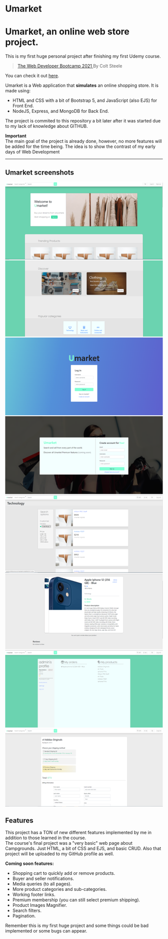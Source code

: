 # Umarket
<h1>Umarket, an online web store project.</h1>

This is my first huge personal project after finishing my first Udemy course.
> <a href="https://www.udemy.com/course/the-web-developer-bootcamp/"> The Web Developer Bootcamp 2021 </a> By Colt Steele

You can check it out [here](https://umarket-five.vercel.app).

Umarket is a Web application that **simulates** an online shopping store.
It is made using:
- HTML and CSS with a bit of Bootstrap 5, and JavaScript (also EJS) for Front End.
- NodeJS, Express, and MongoDB for Back End.

The project is commited to this repository a bit later after it was started due to my lack of knowledge about GITHUB.

<b>Important</b>
<br>
The main goal of the project is already done, however, no more features will be added for the time being. The idea is to show the contrast of my early days of Web Development 

<hr>
<h2>Umarket screenshots</h2>
<img src="https://github.com/NimajF/Umarket/blob/main/screenshots/Homepage.PNG?raw=true">
<img src="https://github.com/NimajF/Umarket/blob/main/screenshots/Homepage2.PNG?raw=true">
<img src="https://github.com/NimajF/Umarket/blob/main/screenshots/Login.PNG?raw=true">
<img src="https://github.com/NimajF/Umarket/blob/main/screenshots/Register.PNG?raw=true">
<img src="https://github.com/NimajF/Umarket/blob/main/screenshots/ProductCategories.PNG?raw=true">
<img src="https://github.com/NimajF/Umarket/blob/main/screenshots/ProductPage.PNG?raw=true">
<img src="https://github.com/NimajF/Umarket/blob/main/screenshots/ProfilePNG.PNG?raw=true">
<img src="https://github.com/NimajF/Umarket/blob/main/screenshots/Purchase.PNG?raw=true">


<h2>Features</h2>
This project has a TON of new different features implemented by me in addition to those learned in the course.<br>
The course's final project was a "very basic" web page about Campgrounds. Just HTML, a bit of CSS and EJS, and basic CRUD.
Also that project will be uploaded to my GitHub profile as well.<br>

<b>Coming soon features:</b><br>
- Shopping cart to quickly add or remove products.
- Buyer and seller notifications.
- Media queries (to all pages).
- More product categories and sub-categories.
- Working footer links.
- Premium membership (you can still select premium shipping).
- Product Images Magnifier.
- Search filters.
- Pagination.

Remember this is my first huge project and some things could be bad implemented or some bugs can appear.
